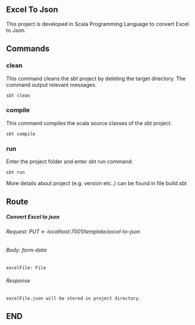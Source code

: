 ## Excel To Json

This project is developed in Scala Programming Language to convert Excel to Json.

## Commands

### clean

This command cleans the sbt project by deleting the target directory. The command output relevant messages.
````
sbt clean
````

### compile

This command compiles the scala source classes of the sbt project.
````
sbt compile
````
### run

Enter the project folder and enter sbt run command:
````
sbt run
````
More details about project (e.g. version etc..) can be found in file build.sbt



## Route

##### Convert Excel to json
###### Request: PUT <- localhost:7001/template/excel-to-json
###### Body: form-data
````
excelFile: File
````

###### Response
````
excelFile.json will be stored in project directory.
````


## END
